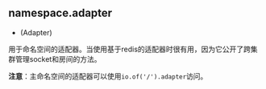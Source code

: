 ## namespace.adapter

- (Adapter)

用于命名空间的适配器。当使用基于redis的适配器时很有用，因为它公开了跨集群管理socket和房间的方法。

**注意**：主命名空间的适配器可以使用`io.of('/').adapter`访问。
